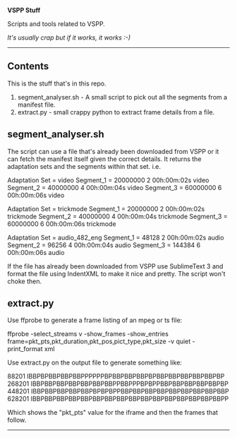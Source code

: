 **VSPP Stuff**

Scripts and tools related to VSPP.

*It's usually crap but if it works, it works :-)*

---

## Contents

This is the stuff that's in this repo.

1. segment_analyser.sh - A small script to pick out all the segments from a manifest file.
2. extract.py - small crappy python to extract frame details from a file.

## segment_analyser.sh

The script can use a file that's already been downloaded from VSPP or it can fetch the manifest itself given the correct details. It returns the adaptation sets and the segments within that set. i.e.

Adaptation Set = video
Segment_1 = 20000000 2 00h:00m:02s video
Segment_2 = 40000000 4 00h:00m:04s video
Segment_3 = 60000000 6 00h:00m:06s video

Adaptation Set = trickmode
Segment_1 = 20000000 2 00h:00m:02s trickmode
Segment_2 = 40000000 4 00h:00m:04s trickmode
Segment_3 = 60000000 6 00h:00m:06s trickmode

Adaptation Set = audio_482_eng
Segment_1 = 48128 2 00h:00m:02s audio
Segment_2 = 96256 4 00h:00m:04s audio
Segment_3 = 144384 6 00h:00m:06s audio

If the file has already been downloaded from VSPP use SublimeText 3 and format the file using IndentXML to make it nice and pretty. The script won't choke then.

## extract.py

Use ffprobe to generate a frame listing of an mpeg or ts file:

ffprobe -select_streams v -show_frames -show_entries frame=pkt_pts,pkt_duration,pkt_pos,pict_type,pkt_size -v quiet -print_format xml <file>

Use extract.py on the output file to generate something like:

88201 IBBPBPBBPBBPBBPPPPPPBPBBPBBPBBPBPBBPBBPBBPBBPBBPBP
268201 IBBPBBPBBPBBPBBPBBPBBPPBBPPPBPBPPBBPBBPBBPBBPBBPBP
448201 IBBPBBPBBPBBPBBPBPBPBPPBBPBBPBBPBBPBBPBBPBBPBBPBBP
628201 IBBPBBPBBPBBPBBPBBPBBPBBPBBPBBPBBPBBPBBPBBPBBPBBPP

Which shows the "pkt_pts" value for the iframe and then the frames that follow.


---
